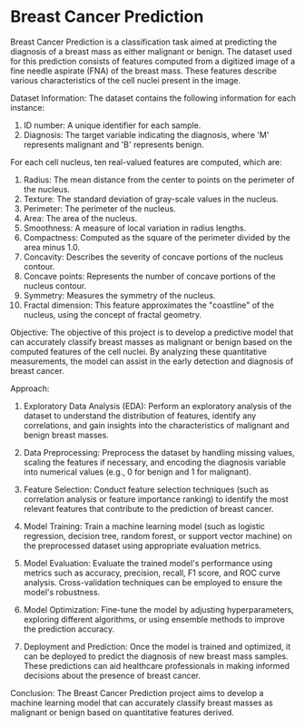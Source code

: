 # Breast Cancer Prediction
Breast Cancer Prediction is a classification task aimed at predicting the diagnosis of a breast mass as either malignant or benign. The dataset used for this prediction consists of features computed from a digitized image of a fine needle aspirate (FNA) of the breast mass. These features describe various characteristics of the cell nuclei present in the image.

Dataset Information:
The dataset contains the following information for each instance:
1. ID number: A unique identifier for each sample.
2. Diagnosis: The target variable indicating the diagnosis, where 'M' represents malignant and 'B' represents benign.

For each cell nucleus, ten real-valued features are computed, which are:
1. Radius: The mean distance from the center to points on the perimeter of the nucleus.
2. Texture: The standard deviation of gray-scale values in the nucleus.
3. Perimeter: The perimeter of the nucleus.
4. Area: The area of the nucleus.
5. Smoothness: A measure of local variation in radius lengths.
6. Compactness: Computed as the square of the perimeter divided by the area minus 1.0.
7. Concavity: Describes the severity of concave portions of the nucleus contour.
8. Concave points: Represents the number of concave portions of the nucleus contour.
9. Symmetry: Measures the symmetry of the nucleus.
10. Fractal dimension: This feature approximates the "coastline" of the nucleus, using the concept of fractal geometry.

Objective:
The objective of this project is to develop a predictive model that can accurately classify breast masses as malignant or benign based on the computed features of the cell nuclei. By analyzing these quantitative measurements, the model can assist in the early detection and diagnosis of breast cancer.



Approach:
1. Exploratory Data Analysis (EDA): Perform an exploratory analysis of the dataset to understand the distribution of features, identify any correlations, and gain insights into the characteristics of malignant and benign breast masses.

2. Data Preprocessing: Preprocess the dataset by handling missing values, scaling the features if necessary, and encoding the diagnosis variable into numerical values (e.g., 0 for benign and 1 for malignant).

3. Feature Selection: Conduct feature selection techniques (such as correlation analysis or feature importance ranking) to identify the most relevant features that contribute to the prediction of breast cancer.

4. Model Training: Train a machine learning model (such as logistic regression, decision tree, random forest, or support vector machine) on the preprocessed dataset using appropriate evaluation metrics.

5. Model Evaluation: Evaluate the trained model's performance using metrics such as accuracy, precision, recall, F1 score, and ROC curve analysis. Cross-validation techniques can be employed to ensure the model's robustness.

6. Model Optimization: Fine-tune the model by adjusting hyperparameters, exploring different algorithms, or using ensemble methods to improve the prediction accuracy.

7. Deployment and Prediction: Once the model is trained and optimized, it can be deployed to predict the diagnosis of new breast mass samples. These predictions can aid healthcare professionals in making informed decisions about the presence of breast cancer.

Conclusion:
The Breast Cancer Prediction project aims to develop a machine learning model that can accurately classify breast masses as malignant or benign based on quantitative features derived.
